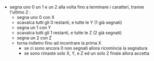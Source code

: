 - segna uno 0 un 1 e un 2 alla volta fino a terminare i caratteri, tranne l'ultimo 2 : 
    - segna uno 0 con X
    - scavalca tutti gli 0 restanti, e tutte le Y (1 già segnati)
    - segna un 1 con Y
    - scavalca tutti gli 1 restanti, e tutte le Z (2 già segnati)
    - segna un 2 con Z
    - torna indietro fino ad incontrare la prima X
        - se ci sono ancora 0 non segnati allora ricomincia la segnatura
        - se sono rimaste solo X, Y, e Z ed un solo 2 finale allora accetta